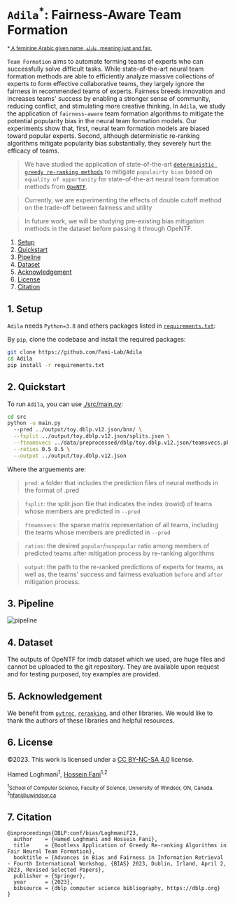 # ``Adila``<sup>*</sup>: Fairness-Aware Team Formation
<sup>*[ A feminine Arabic given name, عادلة, meaning just and fair.](https://en.wikipedia.org/wiki/Adila_(name))<sup>

`Team Formation` aims to automate forming teams of experts who can successfully solve difficult tasks. While state-of-the-art neural team formation methods are able to efficiently analyze massive collections of experts to form effective collaborative teams, they largely ignore the fairness in recommended teams of experts. Fairness breeds innovation and increases teams' success by enabling a stronger sense of community, reducing conflict, and stimulating more creative thinking. In `Adila`, we study the application of `fairness-aware` team formation algorithms to mitigate the potential popularity bias in the neural team formation models. Our experiments show that, first, neural team formation models are biased toward popular experts. Second, although deterministic re-ranking algorithms mitigate popularity bias substantially, they severely hurt the efficacy of teams.

> We have studied the application of state-of-the-art [`deterministic greedy re-ranking methods`](https://dl.acm.org/doi/10.1145/3292500.3330691) to mitigate `populairty bias` based on `equality of opportunity` for state-of-the-art neural team formation methods from [`OpeNTF`](https://github.com/fani-lab/opeNTF/). 

> Currently, we are experimenting the effects of double cutoff method on the trade-off between fairness and utility

> In future work, we will be studying pre-existing bias mitigation methods in the dataset before passing it through OpeNTF.

1. [Setup](#1-setup)
2. [Quickstart](#2-quickstart)
3. [Pipeline](#3-pipeline)
4. [Dataset](#4-dataset)
5. [Acknowledgement](#5-acknowledgement)
6. [License](#6-license)  
7. [Citation](#7-citation)

## 1. Setup
`Adila` needs ``Python=3.8`` and others packages listed in [``requirements.txt``](requirements.txt):

By ``pip``, clone the codebase and install the required packages:
```sh
git clone https://github.com/Fani-Lab/Adila
cd Adila
pip install -r requirements.txt
```

## 2. Quickstart
To run `Adila`, you can use [./src/main.py](./src/main.py):

```bash
cd src
python -u main.py 
  --pred ../output/toy.dblp.v12.json/bnn/ \
  --fsplit ../output/toy.dblp.v12.json/splits.json \
  --fteamsvecs ../data/preprocessed/dblp/toy.dblp.v12.json/teamsvecs.pkl \
  --ratios 0.5 0.5 \
  --output ../output/toy.dblp.v12.json 
```

Where the arguements are:

  > `pred`: a folder that includes the prediction files of neural methods in the format of .pred 

  > `fsplit`: the split.json file that indicates the index (rowid) of teams whose members are predicted in `--pred`  

  > `fteamsvecs`: the sparse matrix representation of all teams, including the teams whose members are predicted in `--pred`

  > `ratios`: the desired `popular`/`nonpopular` ratio among members of predicted teams after mitigation process by re-ranking algorithms 

  > `output`: the path to the re-ranked predictions of experts for teams, as well as, the teams' success and fairness evaluation `before` and `after` mitigation process.

## 3. Pipeline

![pipeline](https://user-images.githubusercontent.com/48960316/223371811-a6e97bc2-73f6-4bd5-be00-e1cb338c6745.jpg)

## 4. Dataset
The outputs of OpeNTF for imdb dataset which we used, are huge files and cannot be uploaded to the git repository. They are available upon request and for testing purposed, toy examples are provided.

## 5. Acknowledgement
We benefit from [``pytrec``](https://github.com/cvangysel/pytrec_eval), [``reranking``](https://github.com/yuanlonghao/reranking), and other libraries. We would like to thank the authors of these libraries and helpful resources.
  
## 6. License
©2023. This work is licensed under a [CC BY-NC-SA 4.0](license.txt) license.

Hamed Loghmani<sup>1</sup>, [Hossein Fani](https://hosseinfani.github.io/)<sup>1,2</sup> 

<sup><sup>1</sup>School of Computer Science, Faculty of Science, University of Windsor, ON, Canada.</sup>
<sup><sup>2</sup>[hfani@uwindsor.ca](mailto:hfani@uwindsor.ca)</sup>

## 7. Citation
```
@inproceedings{DBLP:conf/bias/LoghmaniF23,
  author    = {Hamed Loghmani and Hossein Fani},
  title     = {Bootless Application of Greedy Re-ranking Algorithms in Fair Neural Team Formation},
  booktitle = {Advances in Bias and Fairness in Information Retrieval - Fourth International Workshop, {BIAS} 2023, Dublin, Irland, April 2, 2023, Revised Selected Papers},
  publisher = {Springer},
  year      = {2023},
  bibsource = {dblp computer science bibliography, https://dblp.org}
}
```


